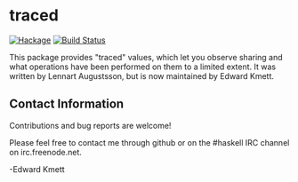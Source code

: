 traced
======

[![Hackage](https://img.shields.io/hackage/v/traced.svg)](https://hackage.haskell.org/package/traced) [![Build Status](https://secure.travis-ci.org/ekmett/traced.png?branch=master)](http://travis-ci.org/ekmett/traced)

This package provides "traced" values, which let you observe sharing and what operations have been performed
on them to a limited extent. It was written by Lennart Augustsson, but is now maintained by Edward Kmett.

Contact Information
-------------------

Contributions and bug reports are welcome!

Please feel free to contact me through github or on the #haskell IRC channel on irc.freenode.net.

-Edward Kmett
